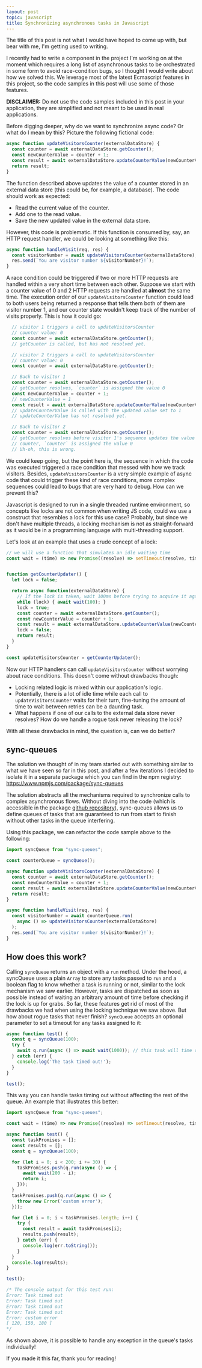 ```yaml
---
layout: post
topic: javascript
title: Synchronizing asynchronous tasks in Javascript
---
```

The title of this post is not what I would have hoped to come up with, but bear with me, I'm getting used to writing.

I recently had to write a component in the project I'm working on at the moment which requires a long list of asynchronous tasks to be orchestrated in some form to avoid race-condition bugs, so I thought I would write about how we solved this. We leverage most of the latest Ecmascript features in this project, so the code samples in this post will use some of those features.

**DISCLAIMER:** Do not use the code samples included in this post in your application, they are simplified and not meant to be used in real applications.

Before digging deeper, why do we want to synchronize async code? Or what do I mean by this? Picture the following fictional code:

```javascript
async function updateVisitorsCounter(externalDataStore) {
  const counter = await externalDataStore.getCounter();
  const newCounterValue = counter + 1;
  const result = await externalDataStore.updateCounterValue(newCounterValue);
  return result;
}
```

The function described above updates the value of a counter stored in an external data store (this could be, for example, a database). The code should work as expected:

  - Read the current value of the counter.
  - Add one to the read value.
  - Save the new updated value in the external data store.

However, this code is problematic. If this function is consumed by, say, an HTTP request handler, we could be looking at something like this:

```javascript
async function handleVisit(req, res) {
  const visitorNumber = await updateVisitorsCounter(externalDataStore);
  res.send(`You are visitor number ${visitorNumber}!`);
}
```

A race condition could be triggered if two or more HTTP requests are handled within a very short time between each other. Suppose we start with a counter value of 0 and 2 HTTP requests are handled at __almost__ the same time. The execution order of our `updateVisitorsCounter` function could lead to both users being returned a response that tells them both of them are visitor number 1, and our counter state wouldn't keep track of the number of visits properly. This is how it could go:

```javascript
  // visitor 1 triggers a call to updateVisitorsCounter
  // counter value: 0
  const counter = await externalDataStore.getCounter();
  // getCounter is called, but has not resolved yet.

  // visitor 2 triggers a call to updateVisitorsCounter
  // counter value: 0
  const counter = await externalDataStore.getCounter();

  // Back to visitor 1
  const counter = await externalDataStore.getCounter();
  // getCounter resolves, `counter` is assigned the value 0
  const newCounterValue = counter + 1;
  // newCounterValue = 1
  const result = await externalDataStore.updateCounterValue(newCounterValue);
  // updateCounterValue is called with the updated value set to 1
  // updateCounterValue has not resolved yet.

  // Back to visitor 2
  const counter = await externalDataStore.getCounter();
  // getCounter resolves before visitor 1's sequence updates the value of the
  // counter, `counter` is assigned the value 0
  // Uh-oh, this is wrong.
```

We could keep going, but the point here is, the sequence in which the code was executed triggered a race condition that messed with how we track visitors. Besides, `updateVisitorsCounter` is a very simple example of async code that could trigger these kind of race conditions, more complex sequences could lead to bugs that are very hard to debug. How can we prevent this?

Javascript is designed to run in a single threaded runtime environment, so concepts like locks are not common when writing JS code, could we use a construct that resembles a lock for this use case? Probably, but since we don't have multiple threads, a locking mechanism is not as straight-forward as it would be in a programming language with multi-threading support.

Let's look at an example that uses a crude concept of a lock:

```javascript
// we will use a function that simulates an idle waiting time
const wait = (time) => new Promise((resolve) => setTimeout(resolve, time));


function getCounterUpdater() {
  let lock = false;

  return async function(externalDataStore) {
    // If the lock is taken, wait 100ms before trying to acquire it again.
    while (lock) { await wait(100); }
    lock = true;
    const counter = await externalDataStore.getCounter();
    const newCounterValue = counter + 1;
    const result = await externalDataStore.updateCounterValue(newCounterValue);
    lock = false;
    return result;
  }
}

const updateVisitorsCounter = getCounterUpdater();
```

Now our HTTP handlers can call `updateVisitorsCounter` without worrying about race conditions. This doesn't come without drawbacks though:

  - Locking related logic is mixed within our application's logic.
  - Potentially, there is a lot of idle time while each call to `updateVisitorsCounter` waits for their turn, fine-tuning the amount of time to wait between retries can be a daunting task.
  - What happens if one of our calls to the external data store never resolves? How do we handle a rogue task never releasing the lock?

With all these drawbacks in mind, the question is, can we do better? 

## sync-queues

The solution we thought of in my team started out with something similar to what we have seen so far in this post, and after a few iterations I decided to isolate it in a separate package which you can find in the npm registry: https://www.npmjs.com/package/sync-queues

The solution abstracts all the mechanisms required to synchronize calls to complex asynchronous flows. Without diving into the code (which is accessible in the package [github repository](https://github.com/sergelerator/sync-queues)), sync-queues allows us to define queues of tasks that are guaranteed to run from start to finish without other tasks in the queue interfering.

Using this package, we can refactor the code sample above to the following:

```javascript
import syncQueue from "sync-queues";

const counterQueue = syncQueue();

async function updateVisitorsCounter(externalDataStore) {
  const counter = await externalDataStore.getCounter();
  const newCounterValue = counter + 1;
  const result = await externalDataStore.updateCounterValue(newCounterValue);
  return result;
}

async function handleVisit(req, res) {
  const visitorNumber = await counterQueue.run(
    async () => updateVisitorsCounter(externalDataStore)
  );
  res.send(`You are visitor number ${visitorNumber}!`);
}
```

## How does this work?

Calling `syncQueue` returns an object with a `run` method. Under the hood, a syncQueue uses a plain `Array` to store any tasks passed to `run` and a boolean flag to know whether a task is running or not, similar to the lock mechanism we saw earlier. However, tasks are dispatched as soon as possible instead of waiting an arbitrary amount of time before checking if the lock is up for grabs. So far, these features get rid of most of the drawbacks we had when using the locking technique we saw above. But how about rogue tasks that never finish? `syncQueue` accepts an optional parameter to set a timeout for any tasks assigned to it:

```javascript
async function test() {
  const q = syncQueue(100);
  try {
    await q.run(async () => await wait(1000)); // this task will time out
  } catch (err) {
    console.log('The task timed out!');
  }
}

test();
```

This way you can handle tasks timing out without affecting the rest of the queue. An example that illustrates this better:

```javascript
import syncQueue from "sync-queues";

const wait = (time) => new Promise((resolve) => setTimeout(resolve, time));

async function test() {
  const taskPromises = [];
  const results = [];
  const q = syncQueue(100);

  for (let i = 0; i < 200; i += 30) {
    taskPromises.push(q.run(async () => {
      await wait(200 - i);
      return i;
    }));
  }
  taskPromises.push(q.run(async () => {
    throw new Error('custom error');
  }));

  for (let i = 0; i < taskPromises.length; i++) {
    try {
      const result = await taskPromises[i];
      results.push(result);
    } catch (err) {
      console.log(err.toString());
    }
  }
  console.log(results);
}

test();

/* The console output for this test run:
Error: Task timed out
Error: Task timed out
Error: Task timed out
Error: Task timed out
Error: custom error
[ 120, 150, 180 ]
*/
```

As shown above, it is possible to handle any exception in the queue's tasks individually!

If you made it this far, thank you for reading!
